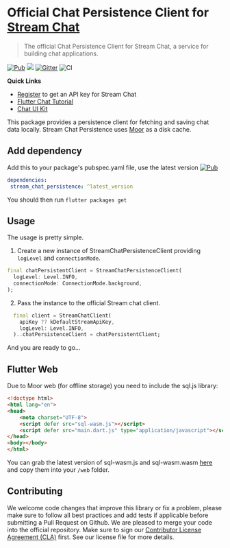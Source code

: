 # Official Chat Persistence Client for [Stream Chat](https://getstream.io/chat/)

> The official Chat Persistence Client for Stream Chat, a service for
> building chat applications.

[![Pub](https://img.shields.io/pub/v/stream_chat_persistence.svg)](https://pub.dartlang.org/packages/stream_chat_persistence)
![](https://img.shields.io/badge/platform-flutter%20%7C%20flutter%20web-ff69b4.svg?style=flat-square)
[![Gitter](https://badges.gitter.im/GetStream/stream_chat_persistence.svg)](https://gitter.im/GetStream/stream-chat-flutter?utm_source=badge&utm_medium=badge&utm_campaign=pr-badge)
![CI](https://github.com/GetStream/stream-chat-flutter/workflows/stream_flutter_workflow/badge.svg?branch=master)


**Quick Links**

- [Register](https://getstream.io/chat/trial/) to get an API key for Stream Chat
- [Flutter Chat Tutorial](https://getstream.io/chat/flutter/tutorial/) 
- [Chat UI Kit](https://getstream.io/chat/ui-kit/)

This package provides a persistence client for fetching and saving chat data locally.
Stream Chat Persistence uses [Moor](https://github.com/simolus3/moor) as a disk cache.

## Add dependency
Add this to your package's pubspec.yaml file, use the latest version [![Pub](https://img.shields.io/pub/v/stream_chat_persistence.svg)](https://pub.dartlang.org/packages/stream_chat_persistence)
```yaml
dependencies:
 stream_chat_persistence: ^latest_version
```

You should then run `flutter packages get`

## Usage
The usage is pretty simple.
1. Create a new instance of StreamChatPersistenceClient providing `logLevel` and `connectionMode`.
```dart
final chatPersistentClient = StreamChatPersistenceClient(
  logLevel: Level.INFO,
  connectionMode: ConnectionMode.background,
);
```
2. Pass the instance to the official Stream chat client.
```dart
  final client = StreamChatClient(
    apiKey ?? kDefaultStreamApiKey,
    logLevel: Level.INFO,
  )..chatPersistenceClient = chatPersistentClient;
```

And you are ready to go...

## Flutter Web

Due to Moor web (for offline storage) you need to include the sql.js library:

```html
<!doctype html>
<html lang="en">
<head>
    <meta charset="UTF-8">
    <script defer src="sql-wasm.js"></script>
    <script defer src="main.dart.js" type="application/javascript"></script>
</head>
<body></body>
</html>
```

You can grab the latest version of sql-wasm.js and sql-wasm.wasm [here](https://github.com/sql-js/sql.js/releases) and copy them into your `/web` folder.

## Contributing

We welcome code changes that improve this library or fix a problem,
please make sure to follow all best practices and add tests if applicable before submitting a Pull Request on Github.
We are pleased to merge your code into the official repository.
Make sure to sign our [Contributor License Agreement (CLA)](https://docs.google.com/forms/d/e/1FAIpQLScFKsKkAJI7mhCr7K9rEIOpqIDThrWxuvxnwUq2XkHyG154vQ/viewform) first.
See our license file for more details.
